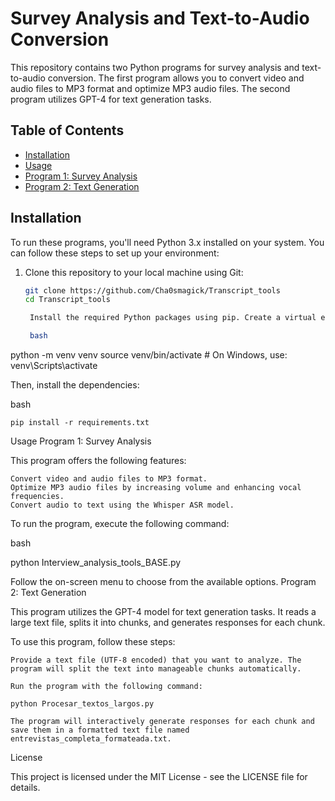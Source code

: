 # Survey Analysis and Text-to-Audio Conversion

This repository contains two Python programs for survey analysis and text-to-audio conversion. The first program allows you to convert video and audio files to MP3 format and optimize MP3 audio files. The second program utilizes GPT-4 for text generation tasks.

## Table of Contents

- [Installation](#installation)
- [Usage](#usage)
- [Program 1: Survey Analysis](#program-1-survey-analysis)
- [Program 2: Text Generation](#program-2-text-generation)

## Installation

To run these programs, you'll need Python 3.x installed on your system. You can follow these steps to set up your environment:

1. Clone this repository to your local machine using Git:

   ```bash
   git clone https://github.com/Cha0smagick/Transcript_tools
   cd Transcript_tools

    Install the required Python packages using pip. Create a virtual environment first (optional but recommended) and activate it:

    bash

python -m venv venv
source venv/bin/activate  # On Windows, use: venv\Scripts\activate

Then, install the dependencies:

bash

    pip install -r requirements.txt

Usage
Program 1: Survey Analysis

This program offers the following features:

    Convert video and audio files to MP3 format.
    Optimize MP3 audio files by increasing volume and enhancing vocal frequencies.
    Convert audio to text using the Whisper ASR model.

To run the program, execute the following command:

bash

python Interview_analysis_tools_BASE.py

Follow the on-screen menu to choose from the available options.
Program 2: Text Generation

This program utilizes the GPT-4 model for text generation tasks. It reads a large text file, splits it into chunks, and generates responses for each chunk.

To use this program, follow these steps:

    Provide a text file (UTF-8 encoded) that you want to analyze. The program will split the text into manageable chunks automatically.

    Run the program with the following command:

    python Procesar_textos_largos.py

    The program will interactively generate responses for each chunk and save them in a formatted text file named entrevistas_completa_formateada.txt.

License

This project is licensed under the MIT License - see the LICENSE file for details.
